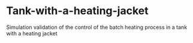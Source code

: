 # Tank-with-a-heating-jacket
Simulation validation of the control of the batch heating process in a tank with a heating jacket
